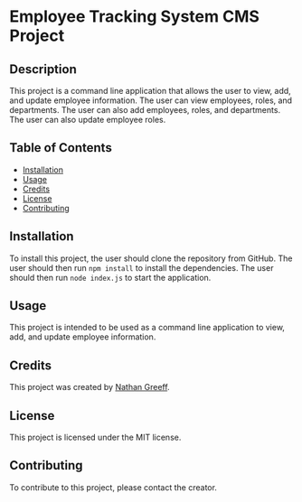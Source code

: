 <!-- ReadMe for Employee Tracking System CMS Project -->
<!-- Project uses Inquirer, SQL, and Sequelize -->

# Employee Tracking System CMS Project

## Description

This project is a command line application that allows the user to view, add, and update employee information. The user can view employees, roles, and departments. The user can also add employees, roles, and departments. The user can also update employee roles.

## Table of Contents

* [Installation](#installation)
* [Usage](#usage)
* [Credits](#credits)
* [License](#license)
* [Contributing](#contributing)

## Installation

To install this project, the user should clone the repository from GitHub. The user should then run `npm install` to install the dependencies. The user should then run `node index.js` to start the application.

## Usage

This project is intended to be used as a command line application to view, add, and update employee information.

## Credits

This project was created by [Nathan Greeff](https://github.com/NateGreeff).

## License

This project is licensed under the MIT license.

## Contributing

To contribute to this project, please contact the creator.